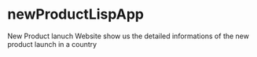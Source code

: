 # newProductLispApp
New Product lanuch Website show us the detailed informations of the new product launch in a country
